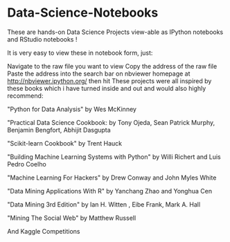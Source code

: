 # Data-Science-Notebooks

These are hands-on Data Science Projects view-able as IPython notebooks and RStudio notebooks !

It is very easy to view these in notebook form, just:

Navigate to the raw file you want to view
Copy the address of the raw file
Paste the address into the search bar on nbviewer homepage at http://nbviewer.ipython.org/ then hit
These projects were all inspired by these books which i have turned inside and out and would also highly recommend:

"Python for Data Analysis" by Wes McKinney

"Practical Data Science Cookbook: by Tony Ojeda, Sean Patrick Murphy, Benjamin Bengfort, Abhijit Dasgupta

"Scikit-learn Cookbook" by Trent Hauck

"Building Machine Learning Systems with Python" by Willi Richert and Luis Pedro Coelho

"Machine Learning For Hackers" by Drew Conway and John Myles White

"Data Mining Applications With R" by Yanchang Zhao and Yonghua Cen

"Data Mining 3rd Edition" by Ian H. Witten , Eibe Frank, Mark A. Hall

"Mining The Social Web" by Matthew Russell

And Kaggle Competitions
